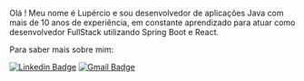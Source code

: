 Olá !
Meu nome é Lupércio e sou desenvolvedor de aplicações Java com mais de 10 anos de experiência, em constante aprendizado para atuar como desenvolvedor FullStack utilizando Spring Boot e React.

Para saber mais sobre mim:

[![Linkedin Badge](https://img.shields.io/badge/-LinkedIn-blue?style=flat-square&logo=Linkedin&logoColor=white&link=https://www.linkedin.com/in/lupercioferraz)](https://www.linkedin.com/in/lupercioferraz)
[![Gmail Badge](https://img.shields.io/badge/-lupercio.ferraz@gmail.com-red?style=flat-square&logo=Gmail&logoColor=white&link=mailto:lupercio.ferraz@gmail.com)](mailto:lupercio.ferraz@gmail.com)
